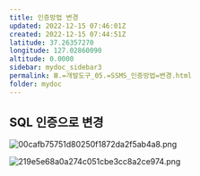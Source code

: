 ```yaml
---
title: 인증방법 변경
updated: 2022-12-15 07:46:01Z
created: 2022-12-15 07:44:51Z
latitude: 37.26357270
longitude: 127.02860090
altitude: 0.0000
sidebar: mydoc_sidebar3
permalink: Ⅲ.=개발도구_05.=SSMS_인증방법=변경.html
folder: mydoc
---
```


## SQL 인증으로 변경
![00cafb75751d80250f1872da2f5ab4a8.png](../../resources/00cafb75751d80250f1872da2f5ab4a8.png)

![219e5e68a0a274c051cbe3cc8a2ce974.png](../../resources/219e5e68a0a274c051cbe3cc8a2ce974.png)
